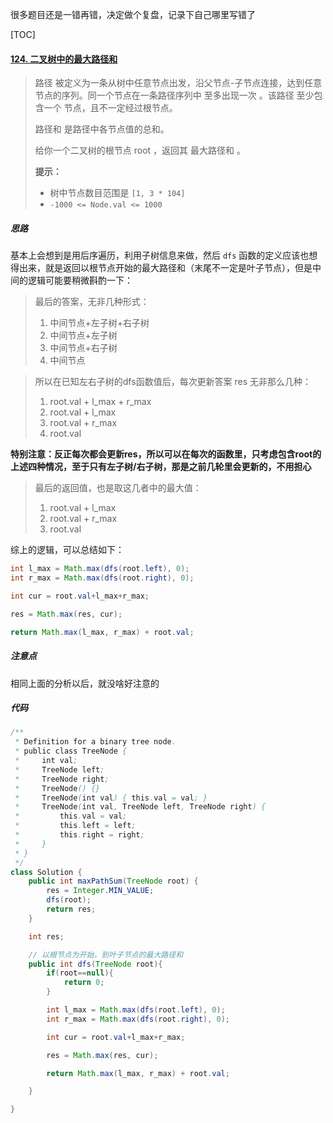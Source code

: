 很多题目还是一错再错，决定做个复盘，记录下自己哪里写错了



[TOC]

#### [124. 二叉树中的最大路径和](https://leetcode-cn.com/problems/binary-tree-maximum-path-sum/)

> 路径 被定义为一条从树中任意节点出发，沿父节点-子节点连接，达到任意节点的序列。同一个节点在一条路径序列中 至多出现一次 。该路径 至少包含一个 节点，且不一定经过根节点。
>
> 路径和 是路径中各节点值的总和。
>
> 给你一个二叉树的根节点 root ，返回其 最大路径和 。
>
> **提示：**
>
> - 树中节点数目范围是 `[1, 3 * 104]`
> - `-1000 <= Node.val <= 1000`





##### 思路

基本上会想到是用后序遍历，利用子树信息来做，然后 `dfs` 函数的定义应该也想得出来，就是返回以根节点开始的最大路径和（末尾不一定是叶子节点），但是中间的逻辑可能要稍微斟酌一下：

> 最后的答案，无非几种形式：
>
> 1. 中间节点+左子树+右子树
> 2. 中间节点+左子树
> 3. 中间节点+右子树
> 4. 中间节点



> 所以在已知左右子树的dfs函数值后，每次更新答案 res 无非那么几种：
>
> 1. root.val + l_max + r_max
> 2. root.val + l_max
> 3. root.val + r_max
> 4. root.val



**特别注意：反正每次都会更新res，所以可以在每次的函数里，只考虑包含root的上述四种情况，至于只有左子树/右子树，那是之前几轮里会更新的，不用担心**



> 最后的返回值，也是取这几者中的最大值：
>
> 1. root.val + l_max
> 2. root.val + r_max
> 3. root.val





综上的逻辑，可以总结如下：

```java
int l_max = Math.max(dfs(root.left), 0);
int r_max = Math.max(dfs(root.right), 0);

int cur = root.val+l_max+r_max;

res = Math.max(res, cur);

return Math.max(l_max, r_max) + root.val;
```





##### 注意点

相同上面的分析以后，就没啥好注意的



##### 代码

```java
/**
 * Definition for a binary tree node.
 * public class TreeNode {
 *     int val;
 *     TreeNode left;
 *     TreeNode right;
 *     TreeNode() {}
 *     TreeNode(int val) { this.val = val; }
 *     TreeNode(int val, TreeNode left, TreeNode right) {
 *         this.val = val;
 *         this.left = left;
 *         this.right = right;
 *     }
 * }
 */
class Solution {
    public int maxPathSum(TreeNode root) {
        res = Integer.MIN_VALUE;
        dfs(root);
        return res;
    }

    int res;

    // 以根节点为开始，到叶子节点的最大路径和
    public int dfs(TreeNode root){
        if(root==null){
            return 0;
        }

        int l_max = Math.max(dfs(root.left), 0);
        int r_max = Math.max(dfs(root.right), 0);

        int cur = root.val+l_max+r_max;

        res = Math.max(res, cur);

        return Math.max(l_max, r_max) + root.val;

    }

}
```

